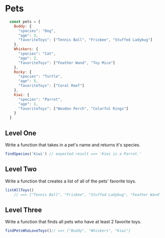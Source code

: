 # Pets

```js
  const pets = {
    Buddy: {
      "species": "Dog",
      "age": 3,
      "favoriteToys": ["Tennis Ball", "Frisbee", "Stuffed Ladybug"]
    },
    Whiskers: {
      "species": "Cat",
      "age": 2,
      "favoriteToys": ["Feather Wand", "Toy Mice"]
    },
    Rocky: {
      "species": "Turtle",
      "age": 5,
      "favoriteToys": ["Coral Reef"]
    },
    Kiwi: {
      "species": "Parrot",
      "age": 1,
      "favoriteToys": ["Wooden Perch", "Colorful Rings"]
    }
  }
```

## Level One
Write a function that takes in a pet's name and returns it's species.  

```js
findSpecies('Kiwi') // expected result ==> 'Kiwi is a Parrot.'
```

## Level Two
Write a function that creates a list of all of the pets' favorite toys.

```js
listAllToys() 
    // ==> ["Tennis Ball", "Frisbee", "Stuffed Ladybug", "Feather Wand", "Toy Mice", "Coral Reef", "Wooden Perch", "Colorful Rings"] 
```

## Level Three
Write a function that finds all pets who have at least 2 favorite toys.
```js
findPetsWhoLoveToys()// ==> ["Buddy", "Whiskers", "Kiwi"]
```
